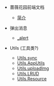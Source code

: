 * 蔷薇花园前端文档
  *  [简介](README.md)

* 弹出消息
  * [_alert](md/alert/_alert.md)

* Utils (工具类?)

  * [Utils.sync](md/utils/sync.md)
  * [Utils.AppUtils](md/utils/AppUtils.md)
  * [Utils.uploadImg](md/utils/uploadImg.md)
  * [Utils.LRUD](md/utils/LRUD.md)
  * [Utils.Resource](md/utils/Resource.md)

